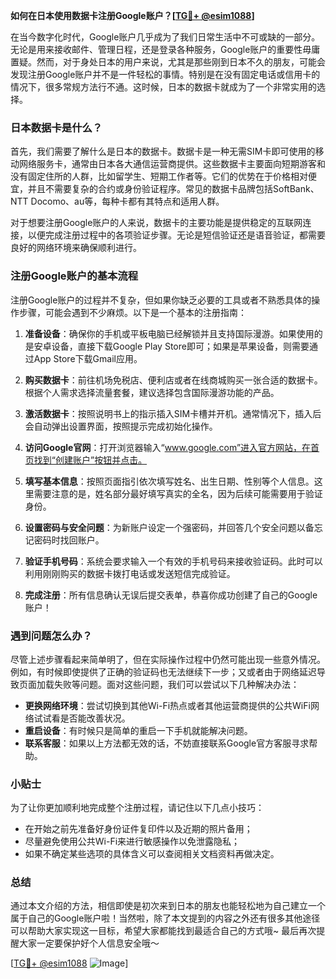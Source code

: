 **如何在日本使用数据卡注册Google账户？[[TG💪+ @esim1088](https://t.me/s/esim1088)]**

在当今数字化时代，Google账户几乎成为了我们日常生活中不可或缺的一部分。无论是用来接收邮件、管理日程，还是登录各种服务，Google账户的重要性毋庸置疑。然而，对于身处日本的用户来说，尤其是那些刚到日本不久的朋友，可能会发现注册Google账户并不是一件轻松的事情。特别是在没有固定电话或信用卡的情况下，很多常规方法行不通。这时候，日本的数据卡就成为了一个非常实用的选择。

### 日本数据卡是什么？

首先，我们需要了解什么是日本的数据卡。数据卡是一种无需SIM卡即可使用的移动网络服务卡，通常由日本各大通信运营商提供。这些数据卡主要面向短期游客和没有固定住所的人群，比如留学生、短期工作者等。它们的优势在于价格相对便宜，并且不需要复杂的合约或身份验证程序。常见的数据卡品牌包括SoftBank、NTT Docomo、au等，每种卡都有其特点和适用人群。

对于想要注册Google账户的人来说，数据卡的主要功能是提供稳定的互联网连接，以便完成注册过程中的各项验证步骤。无论是短信验证还是语音验证，都需要良好的网络环境来确保顺利进行。

### 注册Google账户的基本流程

注册Google账户的过程并不复杂，但如果你缺乏必要的工具或者不熟悉具体的操作步骤，可能会遇到不少麻烦。以下是一个基本的注册指南：

1. **准备设备**：确保你的手机或平板电脑已经解锁并且支持国际漫游。如果使用的是安卓设备，直接下载Google Play Store即可；如果是苹果设备，则需要通过App Store下载Gmail应用。

2. **购买数据卡**：前往机场免税店、便利店或者在线商城购买一张合适的数据卡。根据个人需求选择流量套餐，建议选择包含国际漫游功能的产品。

3. **激活数据卡**：按照说明书上的指示插入SIM卡槽并开机。通常情况下，插入后会自动弹出设置界面，按照提示完成初始化操作。

4. **访问Google官网**：打开浏览器输入“www.google.com”进入官方网站，在首页找到“创建账户”按钮并点击。

5. **填写基本信息**：按照页面指引依次填写姓名、出生日期、性别等个人信息。这里需要注意的是，姓名部分最好填写真实的全名，因为后续可能需要用于验证身份。

6. **设置密码与安全问题**：为新账户设定一个强密码，并回答几个安全问题以备忘记密码时找回账户。

7. **验证手机号码**：系统会要求输入一个有效的手机号码来接收验证码。此时可以利用刚刚购买的数据卡拨打电话或发送短信完成验证。

8. **完成注册**：所有信息确认无误后提交表单，恭喜你成功创建了自己的Google账户！

### 遇到问题怎么办？

尽管上述步骤看起来简单明了，但在实际操作过程中仍然可能出现一些意外情况。例如，有时候即使提供了正确的验证码也无法继续下一步；又或者由于网络延迟导致页面加载失败等问题。面对这些问题，我们可以尝试以下几种解决办法：

- **更换网络环境**：尝试切换到其他Wi-Fi热点或者其他运营商提供的公共WiFi网络试试看是否能改善状况。
- **重启设备**：有时候只是简单的重启一下手机就能解决问题。
- **联系客服**：如果以上方法都无效的话，不妨直接联系Google官方客服寻求帮助。

### 小贴士

为了让你更加顺利地完成整个注册过程，请记住以下几点小技巧：
- 在开始之前先准备好身份证件复印件以及近期的照片备用；
- 尽量避免使用公共Wi-Fi来进行敏感操作以免泄露隐私；
- 如果不确定某些选项的具体含义可以查阅相关文档资料再做决定。

### 总结

通过本文介绍的方法，相信即使是初次来到日本的朋友也能轻松地为自己建立一个属于自己的Google账户啦！当然啦，除了本文提到的内容之外还有很多其他途径可以帮助大家实现这一目标，希望大家都能找到最适合自己的方式哦~ 最后再次提醒大家一定要保护好个人信息安全哦～

[[TG💪+ @esim1088](https://t.me/s/esim1088) ![Image](https://i.postimg.cc/4NQfJmqS/Snipaste-2025-05-13-00-14-12.png)]